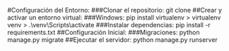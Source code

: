 #Configuración del Entorno:
###Clonar el repositorio: git clone <URL del repositorio>
##Crear y activar un entorno virtual:
###Windows: pip install virtualenv > virtualenv venv > .\venv\Scripts\activate
###Instalar dependencias: pip install -r requirements.txt
##Configuración Inicial:
###Migraciones: python manage.py migrate
##Ejecutar el servidor: python manage.py runserver